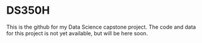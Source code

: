 # DS350H
This is the github for my Data Science capstone project. The code and data for this project is not yet available, but will be here soon.
